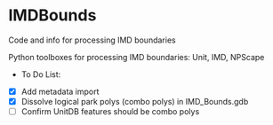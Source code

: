 # IMDBounds
Code and info for processing IMD boundaries

Python toolboxes for processing IMD boundaries: Unit, IMD, NPScape

- To Do List:
- [x] Add metadata import
- [x] Dissolve logical park polys (combo polys) in IMD_Bounds.gdb
- [ ] Confirm UnitDB features should be combo polys
